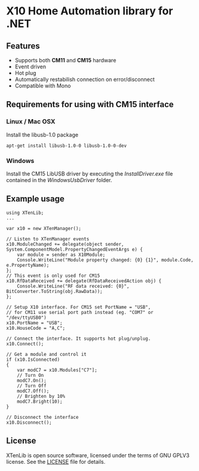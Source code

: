 # X10 Home Automation library for .NET

## Features

- Supports both **CM11** and **CM15** hardware
- Event driven
- Hot plug
- Automatically restabilish connection on error/disconnect
- Compatible with Mono

## Requirements for using with CM15 interface

### Linux / Mac OSX

Install the libusb-1.0 package

    apt-get install libusb-1.0-0 libusb-1.0-0-dev

### Windows

Install the CM15 LibUSB driver by executing the *InstallDriver.exe* file contained in the *WindowsUsbDriver* folder.

## Example usage

    using XTenLib;
    ...

    var x10 = new XTenManager();

    // Listen to XTenManager events
    x10.ModuleChanged += delegate(object sender, System.ComponentModel.PropertyChangedEventArgs e) {
        var module = sender as X10Module;
        Console.WriteLine("Module property changed: {0} {1}", module.Code, e.PropertyName);
    };
    // This event is only used for CM15
    x10.RfDataReceived += delegate(RfDataReceivedAction obj) {
        Console.WriteLine("RF data received: {0}", BitConverter.ToString(obj.RawData));
    };

    // Setup X10 interface. For CM15 set PortName = "USB",
    // for CM11 use serial port path instead (eg. "COM7" or "/dev/ttyUSB0")
    x10.PortName = "USB";
    x10.HouseCode = "A,C";

    // Connect the interface. It supports hot plug/unplug.
    x10.Connect();

    // Get a module and control it
    if (x10.IsConnected)
    {
        var modC7 = x10.Modules["C7"];
        // Turn On
        modC7.On();
        // Turn Off
        modC7.Off();
        // Brighten by 10%
        modC7.Bright(10);
    }

    // Disconnect the interface
    x10.Disconnect();

## License

XTenLib is open source software, licensed under the terms of GNU GPLV3 license. See the [LICENSE](LICENSE) file for details.
